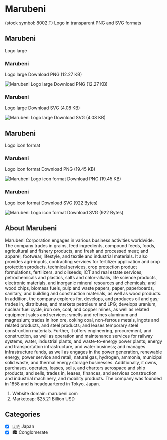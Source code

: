 # Marubeni
 (stock symbol: 8002.T) Logo in transparent PNG and SVG formats

## Marubeni
 Logo large

### Marubeni
 Logo large Download PNG (12.27 KB)

![Marubeni
 Logo large Download PNG (12.27 KB)](/img/orig/8002.T_BIG-8c9cf180.png)

### Marubeni
 Logo large Download SVG (4.08 KB)

![Marubeni
 Logo large Download SVG (4.08 KB)](/img/orig/8002.T_BIG-0c66156b.svg)

## Marubeni
 Logo icon format

### Marubeni
 Logo icon format Download PNG (19.45 KB)

![Marubeni
 Logo icon format Download PNG (19.45 KB)](/img/orig/8002.T-d60dfe24.png)

### Marubeni
 Logo icon format Download SVG (922 Bytes)

![Marubeni
 Logo icon format Download SVG (922 Bytes)](/img/orig/8002.T-d81fb8c8.svg)

## About Marubeni


Marubeni Corporation engages in various business activities worldwide. The company trades in grains, feed ingredients, compound feeds, foods, agricultural and fishery products, and fresh and processed meat; and apparel, footwear, lifestyle, and textile and industrial materials. It also provides agri-inputs, contracting services for fertilizer application and crop protection products, technical services, crop protection product formulations, fertilizers, and oilseeds; ICT and real estate services; petrochemicals and plastics, salts and chlor-alkalis, life science products, electronic materials, and inorganic mineral resources and chemicals; and wood chips, biomass fuels, pulp and waste papers, paper, paperboards, sanitary, and building and construction materials, as well as wood products. In addition, the company explores for, develops, and produces oil and gas; trades in, distributes, and markets petroleum and LPG; develops uranium, nuclear fuel cycle, iron ore, coal, and copper mines, as well as related equipment sales and services; smelts and refines aluminum and magnesium; trades in iron ore, coking coal, non-ferrous metals, ingots and related products, and steel products; and leases temporary steel construction materials. Further, it offers engineering, procurement, and construction, as well as operation and maintenance services for railway systems, water, industrial plants, and waste-to-energy power plants; energy and transportation infrastructure, and water business; and manages infrastructure funds, as well as engages in the power generation, renewable energy, power service and retail, natural gas, hydrogen, ammonia, municipal solid waste, and thermal energy storage businesses. Additionally, it owns, purchases, operates, leases, sells, and charters aerospace and ship products; and sells, trades in, leases, finances, and services construction and industrial machinery, and mobility products. The company was founded in 1858 and is headquartered in Tokyo, Japan.

1. Website domain: marubeni.com
2. Marketcap: $25.21 Billion USD


## Categories
- [x] 🇯🇵 Japan
- [x] 🏙 Conglomerate
